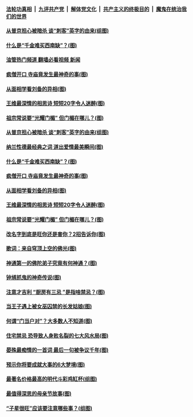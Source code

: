 ####  [法轮功真相](../../../../basic/blob/master/README.md?t=05121701) &nbsp;|&nbsp; [九评共产党](../../../../9ping.md/blob/master/README.md?t=05121701) &nbsp;|&nbsp; [解体党文化](../../../../jtdwh.md/blob/master/README.md?t=05121701)  &nbsp;|&nbsp; [共产主义的终极目的](../../../../gczydzjmd.md/blob/master/README.md?t=05121701) &nbsp;|&nbsp; [魔鬼在统治我们的世界](../../../../mgztzwmdsj.md/blob/master/README.md?t=05121701) 

#### [从普京担心被暗杀 谈“刺客”英字的由来(组图)](../pages/p7/1006048.md?t=05121701) 

#### [什么是“千金难买西南缺”？(图)](../pages/p7/1004507.md?t=05121701) 

#### [油管热门频道 翻墙必看视频 新闻](http://45.76.130.85:81/youtube.html?05121701)

#### [疯僧开口 寺庙竟发生最神奇的事(图)](../pages/p7/1005925.md?t=05121701) 

#### [从面相学看刘备的异相(图)](../pages/p7/1005901.md?t=05121701) 

#### [王维最深情的相思诗 短短20字令人迷醉(图)](../pages/p7/1001645.md?t=05121701) 

#### [祖宗常说要“光耀门楣” 但门楣在哪儿？(图)](../pages/p7/1005705.md?t=05121701) 

#### [从普京担心被暗杀 谈“刺客”英字的由来(组图)](../pages/p7/1006048.md?t=05121701) 

#### [纳兰性德最经典之词 道出爱情最美瞬间(图)](../pages/p7/1001668.md?t=05121701) 

#### [什么是“千金难买西南缺”？(图)](../pages/p7/1004507.md?t=05121701) 

#### [疯僧开口 寺庙竟发生最神奇的事(图)](../pages/p7/1005925.md?t=05121701) 

#### [从面相学看刘备的异相(图)](../pages/p7/1005901.md?t=05121701) 

#### [王维最深情的相思诗 短短20字令人迷醉(图)](../pages/p7/1001645.md?t=05121701) 

#### [祖宗常说要“光耀门楣” 但门楣在哪儿？(图)](../pages/p7/1005705.md?t=05121701) 

#### [改名字到底是旺你还是害你？2招告诉你(图)](../pages/p7/1005991.md?t=05121701) 

#### [歌词：来自穹顶上空的佛光(图)](../pages/p7/1005954.md?t=05121701) 

#### [神通第一的佛陀弟子究竟有何神通？(图)](../pages/p7/1005180.md?t=05121701) 

#### [钟馗抓鬼的神奇传说(图)](../pages/p7/1005896.md?t=05121701) 

#### [注意才吉利 “厨房有三忌 ”是指啥禁忌？(图)](../pages/p7/1003176.md?t=05121701) 

#### [当王子遇上被女巫囚禁的长发姑娘(图)](../pages/p7/1005884.md?t=05121701) 

#### [何谓“门当户对”？大多数人不知道(图)](../pages/p7/1005707.md?t=05121701) 

#### [住宅禁忌 恐导致人身败名裂的七大风水局(图)](../pages/p7/1003177.md?t=05121701) 

#### [晏殊最痴情的一首词 最后一句被争议千年(图)](../pages/p7/1001666.md?t=05121701) 

#### [预示你将要成就大事的6大梦境(图)](../pages/p7/997871.md?t=05121701) 

#### [最著名价格最高的明代斗彩鸡缸杯(组图)](../pages/p7/1000448.md?t=05121701) 

#### [最值得深思的母亲节故事(图)](../pages/p7/1005709.md?t=05121701) 

#### [“子星很旺”应该要注意哪些事？(组图)](../pages/p7/1003960.md?t=05121701) 

<img src='http://gfw-breaker.win/goodnews/indexes/p7.md' width='0px' height='0px'/>
